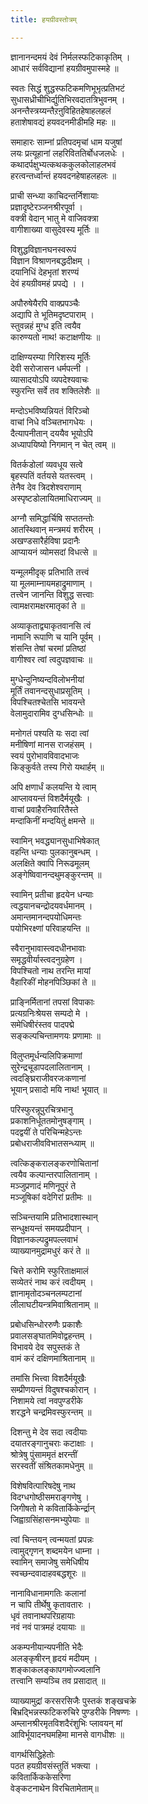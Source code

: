 ```yaml
---
title: हयग्रीवस्तोत्रम्

---
```

ज्ञानानन्दमयं देवं निर्मलस्फटिकाकृतिम् ।  
आधारं सर्वविद्यानां हयग्रीवमुपास्महे ॥

स्वतः सिद्धं शुद्धस्फटिकमणिभूभृत्प्रतिभटं  
सुधासध्रीचीभिर्द्युतिभिरवदातत्रिभुवनम् ।  
अनन्तैस्त्रय्यन्तैऱऩुविहितहेषाहलहलं  
हताशेषावद्यं हयवदनमीडीमहि महः ॥

समाहारः साम्नां प्रतिपदमृचां धाम यजुषां  
लयः प्रत्यूहानां लहरिविततिर्बोधजलधेः ।  
कथादर्पक्षुभ्यत्कथककुलकोलाहलभवं  
हरत्वन्तर्ध्वान्तं हयवदनहेषाहलहलः ॥

प्राची सन्ध्या काचिदन्तर्निशायाः  
प्रज्ञादृष्टेरञ्जनश्रीरपूर्वा ।  
वक्त्री वेदान् भातु मे वाजिवक्त्रा  
वागीशाख्या वासुदेवस्य मूर्तिः ॥

विशुद्धविज्ञानघनस्वरूपं  
विज्ञान विश्राणनबद्धदीक्षम् ।  
दयानिधिं देहभृतां शरण्यं  
देवं हयग्रीवमहं प्रपद्ये । ।

अपौरुषेयैरपि वाक्प्रपञ्चैः  
अद्यापि ते भूतिमदृष्टपाराम् ।   
स्तुवन्नहं मुग्ध इति त्वयैव  
कारुण्यतो नाथ! कटाक्षणीयः ॥

दाक्षिण्यरम्या गिरिशस्य मूर्तिः  
देवी सरोजासन धर्मपत्नी ।  
व्यासादयोऽपि व्यपदेश्यवाचः  
स्फुरन्ति सर्वे तव शक्तिलेशैः ॥

मन्दोऽभविष्यन्नियतं विरिञ्चो  
वाचां निधे वञ्चितभागधेयः ।  
दैत्यापनीतान् दययैव भूयोऽपि  
अध्यापयिष्यो निगमान् न चेत् त्वम् ॥

वितर्कडोलां व्यवधूय सत्वे  
बृहस्पतिं वर्तयसे यतस्त्वम् ।  
तेनैव देव त्रिदशेश्वराणाम्  
अस्पृष्टडोलायितमाधिराज्यम् ॥

अग्नौ समिद्धार्चिषि सप्ततन्तोः  
आतस्थिवान् मन्त्रमयं शरीरम् ।  
अखण्डसारैर्हविषा प्रदानैः  
आप्यायनं व्योमसदां विधत्से ॥

यन्मूलमीदृक् प्रतिभाति तत्त्वं  
या मूलमाम्नायमहाद्रुमाणाम् ।  
तत्त्वेन जानन्ति विशुद्ध सत्त्वाः  
त्वामक्षरामक्षरमातृकां ते ॥

अव्याकृताद्व्याकृतवानसि त्वं  
नामानि रूपाणि च यानि पूर्वम् ।  
शंसन्ति तेषां चरमां प्रतिष्ठां  
वागीश्वर त्वां त्वदुपज्ञवाचः ॥

मुग्धेन्दुनिष्यन्दविलोभनीयां  
मूर्तिं तवानन्दसुधाप्रसूतिम् ।  
विपश्चितश्चेतसि भावयन्ते  
वेलामुदारामिव दुग्धसिन्धोः ॥

मनोगतं पश्यति यः सदा त्वां  
मनीषिणां मानस राजहंसम् ।  
स्वयं पुरोभावविवादभाजः  
किङ्कुर्वते तस्य गिरो यथार्हम् ॥

अपि क्षणार्धं कलयन्ति ये त्वाम्  
आप्लावयन्तं विशदैर्मयूखैः ।  
वाचां प्रवाहैरनिवारितैस्ते  
मन्दाकिनीं मन्दयितुं क्षमन्ते ॥

स्वामिन् भवद्ध्यानसुधाभिषेकात्  
वहन्ति धन्याः पुलकानुबन्धम् ।  
अलक्षिते क्वापि निरूढमूलम्  
अङ्गेष्विवानन्दथुमङ्कुरन्तम् ॥

स्वामिन् प्रतीचा हृदयेन धन्याः  
त्वद्धयानचन्द्रोदयवर्धमानम् ।  
अमान्तमानन्दपयोधिमन्तः  
पयोभिरक्ष्णां परिवाहयन्ति ॥

स्वैरानुभावास्त्वदधीनभावाः  
समृद्धवीर्यास्त्वदनुग्रहेण ।  
विपश्चितो नाथ तरन्ति मायां  
वैहारिकीं मोहनपिञ्छिकां ते ॥

प्राङ्निर्मितानां तपसां विपाकाः  
प्रत्यग्रनिःश्रेयस सम्पदो मे ।  
समेधिषीरंस्तव पादपद्मे  
सङ्कल्पचिन्तामणयः प्रणामाः ॥

विलुप्तमूर्धन्यलिपिक्रमाणां  
सुरेन्द्रचूडापदलालितानाम् ।  
त्वदङ्घ्रिराजीवरजःकणानां  
भूयान् प्रसादो मयि नाथ! भूयात् ॥

परिस्फुरन्नूपुरचित्रभानु  
प्रकाशनिर्धूततमोनुषङ्गाम् ।  
पदद्वयीं ते परिचिन्महेऽन्तः  
प्रबोधराजीवविभातसन्ध्याम् ॥

त्वत्किङ्करालङ्करणोचितानां  
त्वयैव कल्पान्तरपालितानाम् ।  
मञ्जुप्रणादं मणिनूपुरं ते  
मञ्जूषिकां वदेगिरां प्रतीमः ॥

सञ्चिन्तयामि प्रतिभादशास्थान्  
सन्धुक्षयन्तं समयप्रदीपान् ।  
विज्ञानकल्पद्रुमपल्लवाभं  
व्याख्यानमुद्रामधुरं करं ते ॥

चित्ते करोमि स्फुरिताक्षमालं  
सव्येतरं नाथ करं त्वदीयम् ।  
ज्ञानामृतोदञ्चनलम्पटानां  
लीलाघटीयन्त्रमिवाश्रितानाम् ॥

प्रबोधसिन्धोररुणैः प्रकाशैः  
प्रवालसङ्घातमिवोद्वहन्तम् ।  
विभावये देव सपुस्तकं ते  
वामं करं दक्षिणमाश्रितानाम् ॥

तमांसि भित्त्वा विशदैर्मयूखैः  
सम्प्रीणयन्तं विदुषश्चकोरान् ।  
निशामये त्वां नवपुण्डरीके  
शरद्धने चन्द्रमिवस्फुरन्तम् ॥

दिशन्तु मे देव सदा त्वदीयाः  
दयातरङ्गानुचराः कटाक्षाः ।  
श्रोत्रेषु पुंसाममृतं क्षरन्तीं  
सरस्वतीं संश्रितकामधेनुम् ॥

विशेषवित्पारिषदेषु नाथ  
विदग्धगोष्ठीसमराङ्गणेषु ।  
जिगीषतो मे कवितार्किकेर्न्द्रान्  
जिह्वाग्रसिंहासनमभ्युपेयाः ॥

त्वां चिन्तयन् त्वन्मयतां प्रपन्नः  
त्वामुद्गृणन् शब्दमयेन धाम्ना ।  
स्वामिन् समाजेषु समेधिषीय  
स्वच्छन्दवादाहवबद्धशूरः ॥

नानाविधानामगतिः कलानां  
न चापि तीर्थेषु कृतावतारः ।  
धृवं तवानाथपरिग्रहायाः  
नवं नवं पात्रमहं दयायाः ॥

अकम्पनीयान्यपनीति भेदैः  
अलङ्कृषीरन् हृदयं मदीयम् ।  
शङ्काकलङ्कापगमोज्ज्वलानि  
तत्त्वानि सम्यञ्चि तव प्रसादात् ॥

व्याख्यामुद्रां करसरसिजैः पुस्तकं शङ्खचक्रे  
बिभ्रद्भिन्नस्फटिकरुचिरे पुण्डरीके निषण्णः ।  
अम्लानश्रीरमृतविशदैरंशुभिः प्लावयन् मां  
आविर्भूयादनघमहिमा मानसे वागधीशः ॥

वागर्थसिद्धिहेतोः  
पठत हयग्रीवसंस्तुतिं भक्त्या ।  
कवितार्किककेसरिणा  
वेङ्कटनाथेन विरचितामेताम्॥